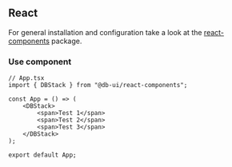 <!--
SPDX-FileCopyrightText: 2025 DB Systel GmbH

SPDX-License-Identifier: Apache-2.0
-->

## React

For general installation and configuration take a look at the [react-components](https://www.npmjs.com/package/@db-ui/react-components) package.

### Use component

```tsx App.tsx
// App.tsx
import { DBStack } from "@db-ui/react-components";

const App = () => (
	<DBStack>
		<span>Test 1</span>
		<span>Test 2</span>
		<span>Test 3</span>
	</DBStack>
);

export default App;
```
